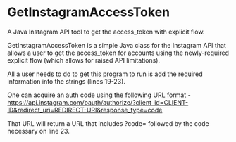 GetInstagramAccessToken
=======================

A Java Instagram API tool to get the access_token with explicit flow.

GetInstagramAccessToken is a simple Java class for the Instagram API that allows a user to get the
access_token for accounts using the newly-required explicit flow (which allows for raised API limitations).

All a user needs to do to get this program to run is add the required information into the strings (lines 19-23).

One can acquire an auth code using the following URL format - https://api.instagram.com/oauth/authorize/?client_id=CLIENT-ID&redirect_uri=REDIRECT-URI&response_type=code

That URL will return a URL that includes ?code= followed by the code necessary on line 23.
